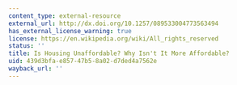```yaml
---
content_type: external-resource
external_url: http://dx.doi.org/10.1257/089533004773563494
has_external_license_warning: true
license: https://en.wikipedia.org/wiki/All_rights_reserved
status: ''
title: Is Housing Unaffordable? Why Isn't It More Affordable?
uid: 439d3bfa-e857-47b5-8a02-d7ded4a7562e
wayback_url: ''
---
```

